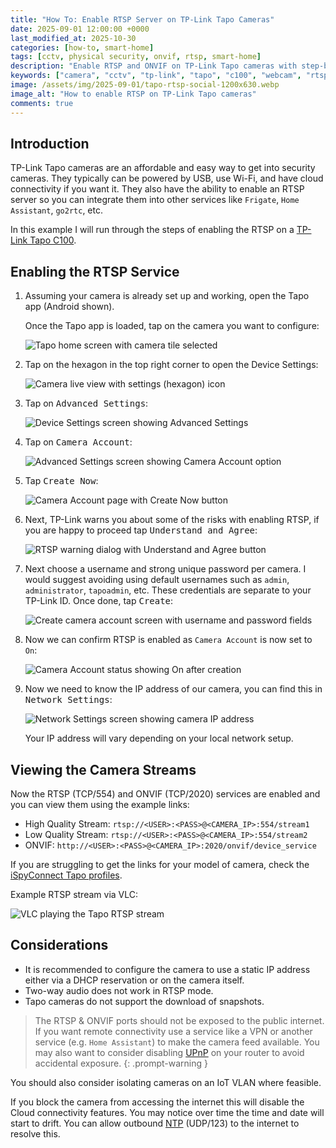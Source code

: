 ```yaml
---
title: "How To: Enable RTSP Server on TP-Link Tapo Cameras"
date: 2025-09-01 12:00:00 +0000
last_modified_at: 2025-10-30
categories: [how-to, smart-home]
tags: [cctv, physical security, onvif, rtsp, smart-home]
description: "Enable RTSP and ONVIF on TP-Link Tapo cameras with step-by-step instructions, example URLs, and security tips for use with VLC, Home Assistant, and Frigate."
keywords: ["camera", "cctv", "tp-link", "tapo", "c100", "webcam", "rtsp"]
image: /assets/img/2025-09-01/tapo-rtsp-social-1200x630.webp
image_alt: "How to enable RTSP on TP-Link Tapo cameras"
comments: true
---
```


## Introduction

TP-Link Tapo cameras are an affordable and easy way to get into security cameras. They typically can be powered by USB, use Wi-Fi, and have cloud connectivity if you want it. They also have the ability to enable an RTSP server so you can integrate them into other services like `Frigate`, `Home Assistant`, `go2rtc`, etc.

In this example I will run through the steps of enabling the RTSP on a [TP-Link Tapo C100](https://www.tp-link.com/home-networking/cloud-camera/tapo-c100/).

## Enabling the RTSP Service

1. Assuming your camera is already set up and working, open the Tapo app (Android shown).

    Once the Tapo app is loaded, tap on the camera you want to configure:

    ![Tapo home screen with camera tile selected](/assets/img/2025-09-01/Screenshot_20250902-121904_1_230x512.webp)

2. Tap on the hexagon in the top right corner to open the Device Settings:

    ![Camera live view with settings (hexagon) icon](/assets/img/2025-09-01/Screenshot_20250902-121936_1_230x512.webp)

3. Tap on <kbd>Advanced Settings</kbd>:

    ![Device Settings screen showing Advanced Settings](/assets/img/2025-09-01/Screenshot_20250902-121948_1_230x512.webp)

4. Tap on <kbd>Camera Account</kbd>:

    ![Advanced Settings screen showing Camera Account option](/assets/img/2025-09-01/Screenshot_20250902-121957_1_230x512.webp)

5. Tap <kbd>Create Now</kbd>:

    ![Camera Account page with Create Now button](/assets/img/2025-09-01/Screenshot_20250902-122005_1_230x512.webp)

6. Next, TP-Link warns you about some of the risks with enabling RTSP, if you are happy to proceed tap <kbd>Understand and Agree</kbd>:

    ![RTSP warning dialog with Understand and Agree button](/assets/img/2025-09-01/Screenshot_20250902-122013_1_230x512.webp)

7. Next choose a username and strong unique password per camera. I would suggest avoiding using default usernames such as `admin`, `administrator`, `tapoadmin`, etc. These credentials are separate to your TP-Link ID. Once done, tap <kbd>Create</kbd>:

    ![Create camera account screen with username and password fields](/assets/img/2025-09-01/Screenshot_20250902-122114_1_230x512.webp)

8. Now we can confirm RTSP is enabled as `Camera Account` is now set to `On`:

    ![Camera Account status showing On after creation](/assets/img/2025-09-01/Screenshot_20250902-123259_1_230x512.webp)

9. Now we need to know the IP address of our camera, you can find this in <kbd>Network Settings</kbd>:

    ![Network Settings screen showing camera IP address](/assets/img/2025-09-01/Screenshot_20250902-123315_1_230x512.webp)

    Your IP address will vary depending on your local network setup.

## Viewing the Camera Streams

Now the RTSP (TCP/554) and ONVIF (TCP/2020) services are enabled and you can view them using the example links:

* High Quality Stream: `rtsp://<USER>:<PASS>@<CAMERA_IP>:554/stream1`
* Low Quality Stream: `rtsp://<USER>:<PASS>@<CAMERA_IP>:554/stream2`
* ONVIF: `http://<USER>:<PASS>@<CAMERA_IP>:2020/onvif/device_service`

If you are struggling to get the links for your model of camera, check the [iSpyConnect Tapo profiles](https://www.ispyconnect.com/camera/tapo).

Example RTSP stream via VLC:

![VLC playing the Tapo RTSP stream](/assets/img/2025-09-01/Screenshot_2025-09-02_143647_1_728x512.webp)

## Considerations

* It is recommended to configure the camera to use a static IP address either via a DHCP reservation or on the camera itself.
* Two-way audio does not work in RTSP mode.
* Tapo cameras do not support the download of snapshots.

>The RTSP & ONVIF ports should not be exposed to the public internet. If you want remote connectivity use a service like a VPN or another service (e.g. `Home Assistant`) to make the camera feed available. You may also want to consider disabling [UPnP](https://en.wikipedia.org/wiki/Universal_Plug_and_Play) on your router to avoid accidental exposure.
{: .prompt-warning }

You should also consider isolating cameras on an IoT VLAN where feasible.

If you block the camera from accessing the internet this will disable the Cloud connectivity features. You may notice over time the time and date will start to drift. You can allow outbound [NTP](https://en.wikipedia.org/wiki/Network_Time_Protocol) (UDP/123) to the internet to resolve this.
